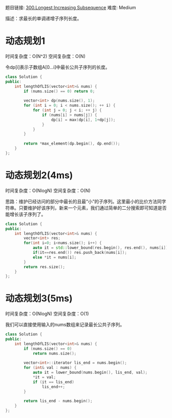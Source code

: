 题目链接: [300.Longest Increasing Subsequence][1]
难度: Medium

描述：求最长的单调递增子序列长度。

# 动态规划1
时间复杂度：O(N^2)
空间复杂度：O(N)

令dp[i]表示子数组A[0...i]中最长公共子序列的长度。

```cpp
class Solution {
public:
    int lengthOfLIS(vector<int>& nums) {
        if (nums.size() == 0) return 0;
        
        vector<int> dp(nums.size(), 1);
        for (int i = 0; i < nums.size(); ++ i) {
            for (int j = 0; j < i; ++ j) {
                if (nums[i] > nums[j]) {
                    dp[i] = max(dp[i], 1+dp[j]);
                }
            }
        }
        
        return *max_element(dp.begin(), dp.end());
    }
};
```


# 动态规划2(4ms)
时间复杂度：O(NlogN)
空间复杂度：O(N)

思路：维护已经访问的部分中最长的且最“小”的子序列。这里最小的比价方法同字符串。只要维护好该序列，新来一个元素，我们通过简单的二分搜索即可知道是否能增长该子序列了。

```cpp
class Solution {
public:
    int lengthOfLIS(vector<int>& nums) {
        vector<int> res;
        for(int i=0; i<nums.size(); i++) {
            auto it = std::lower_bound(res.begin(), res.end(), nums[i]);
            if(it==res.end()) res.push_back(nums[i]);
            else *it = nums[i];
        }
        return res.size();
    }
};
```

# 动态规划3(5ms)
时间复杂度：O(NlogN)
空间复杂度：O(1)

我们可以直接使用输入的nums数组来记录最长公共子序列。

```cpp
class Solution {
public:
    int lengthOfLIS(vector<int>& nums) {
        if (nums.size() == 0)
            return nums.size();
        
        vector<int>::iterator lis_end = nums.begin();
        for (int& val : nums) {
            auto it = lower_bound(nums.begin(), lis_end, val);
            *it = val;
            if (it == lis_end)
                lis_end++;
        }
    
        return lis_end - nums.begin();
    }
};
```

[1]: https://leetcode.com/problems/longest-increasing-subsequence/